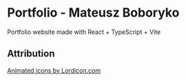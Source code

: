 # Portfolio - Mateusz Boboryko

Portfolio website made with React + TypeScript + Vite

## Attribution

<a href="https://lordicon.com/">Animated icons by Lordicon.com</a>
